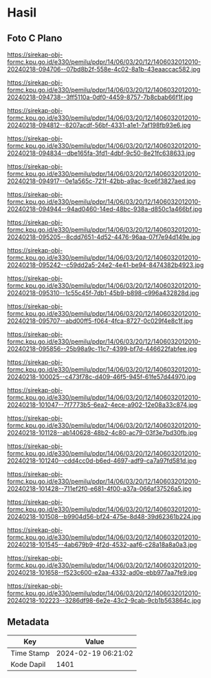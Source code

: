 # Hasil

## Foto C Plano

https://sirekap-obj-formc.kpu.go.id/e330/pemilu/pdpr/14/06/03/20/12/1406032012010-20240218-094706--07bd8b2f-558e-4c02-8a1b-43eaaccac582.jpg

https://sirekap-obj-formc.kpu.go.id/e330/pemilu/pdpr/14/06/03/20/12/1406032012010-20240218-094738--3ff5110a-0df0-4459-8757-7b8cbab66f1f.jpg

https://sirekap-obj-formc.kpu.go.id/e330/pemilu/pdpr/14/06/03/20/12/1406032012010-20240218-094812--8207acdf-56bf-4331-a1e1-7af198fb93e6.jpg

https://sirekap-obj-formc.kpu.go.id/e330/pemilu/pdpr/14/06/03/20/12/1406032012010-20240218-094834--dbe165fa-3fd1-4dbf-9c50-8e21fc638633.jpg

https://sirekap-obj-formc.kpu.go.id/e330/pemilu/pdpr/14/06/03/20/12/1406032012010-20240218-094917--0e1a565c-721f-42bb-a9ac-9ce6f3827aed.jpg

https://sirekap-obj-formc.kpu.go.id/e330/pemilu/pdpr/14/06/03/20/12/1406032012010-20240218-094944--94ad0460-14ed-48bc-938a-d850c1a466bf.jpg

https://sirekap-obj-formc.kpu.go.id/e330/pemilu/pdpr/14/06/03/20/12/1406032012010-20240218-095205--8cdd7651-4d52-4476-96aa-07f7e94d149e.jpg

https://sirekap-obj-formc.kpu.go.id/e330/pemilu/pdpr/14/06/03/20/12/1406032012010-20240218-095242--c59dd2a5-24e2-4e41-be94-8474382b4923.jpg

https://sirekap-obj-formc.kpu.go.id/e330/pemilu/pdpr/14/06/03/20/12/1406032012010-20240218-095310--1c55c45f-7db1-45b9-b898-c996a432828d.jpg

https://sirekap-obj-formc.kpu.go.id/e330/pemilu/pdpr/14/06/03/20/12/1406032012010-20240218-095707--abd00ff5-f064-4fca-8727-0c029f4e8c1f.jpg

https://sirekap-obj-formc.kpu.go.id/e330/pemilu/pdpr/14/06/03/20/12/1406032012010-20240218-095856--25b98a9c-11c7-4399-bf7d-446622fabfee.jpg

https://sirekap-obj-formc.kpu.go.id/e330/pemilu/pdpr/14/06/03/20/12/1406032012010-20240218-100025--c473f78c-d409-46f5-945f-61fe57d44970.jpg

https://sirekap-obj-formc.kpu.go.id/e330/pemilu/pdpr/14/06/03/20/12/1406032012010-20240218-101047--7f7773b5-6ea2-4ece-a902-12e08a33c874.jpg

https://sirekap-obj-formc.kpu.go.id/e330/pemilu/pdpr/14/06/03/20/12/1406032012010-20240218-101128--ab140628-48b2-4c80-ac79-03f3e7bd30fb.jpg

https://sirekap-obj-formc.kpu.go.id/e330/pemilu/pdpr/14/06/03/20/12/1406032012010-20240218-101240--cdd4cc0d-b6ed-4697-adf9-ca7a97fd581d.jpg

https://sirekap-obj-formc.kpu.go.id/e330/pemilu/pdpr/14/06/03/20/12/1406032012010-20240218-101428--711ef2f0-e681-4f00-a37a-066af37526a5.jpg

https://sirekap-obj-formc.kpu.go.id/e330/pemilu/pdpr/14/06/03/20/12/1406032012010-20240218-101508--b9904d56-bf24-475e-8d48-39d62361b224.jpg

https://sirekap-obj-formc.kpu.go.id/e330/pemilu/pdpr/14/06/03/20/12/1406032012010-20240218-101545--4ab679b9-4f2d-4532-aaf6-c28a18a8a0a3.jpg

https://sirekap-obj-formc.kpu.go.id/e330/pemilu/pdpr/14/06/03/20/12/1406032012010-20240218-101658--f523c600-e2aa-4332-ad0e-ebb977aa7fe9.jpg

https://sirekap-obj-formc.kpu.go.id/e330/pemilu/pdpr/14/06/03/20/12/1406032012010-20240218-102223--3286df98-6e2e-43c2-9cab-9cb1b563864c.jpg


## Metadata

| Key        | Value               |
| ---------- | ------------------- |
| Time Stamp | 2024-02-19 06:21:02 |
| Kode Dapil | 1401                |



